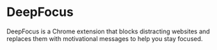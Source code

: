 # DeepFocus
DeepFocus is a Chrome extension that blocks distracting websites and replaces them with motivational messages to help you stay focused.
